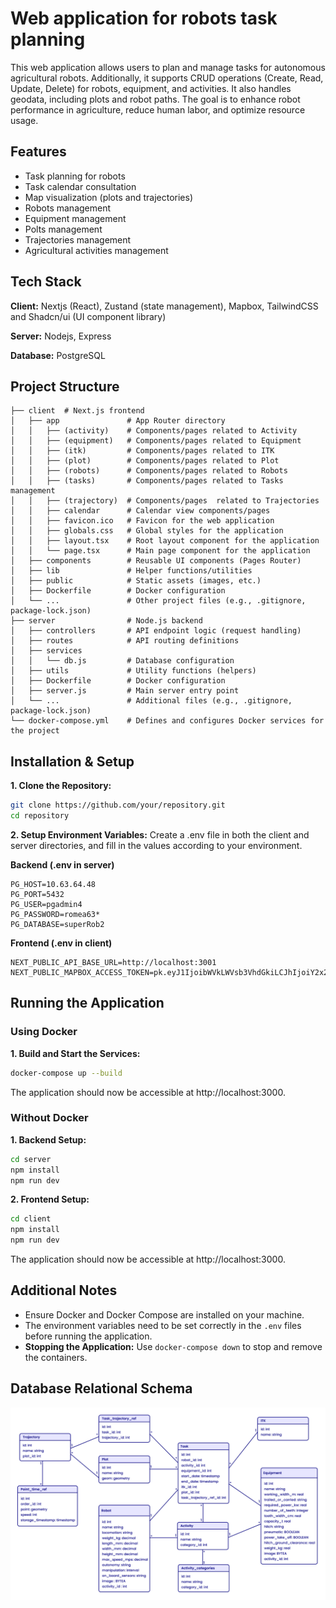 
# Web application for robots task planning


This web application allows users to plan and manage tasks for autonomous agricultural robots. Additionally, it supports CRUD operations (Create, Read, Update, Delete) for robots, equipment, and activities. It also handles geodata, including plots and robot paths. The goal is to enhance robot performance in agriculture, reduce human labor, and optimize resource usage.
## Features

- Task planning for robots
- Task calendar consultation
- Map visualization (plots and trajectories)
- Robots management
- Equipment management
- Polts management
- Trajectories management
- Agricultural activities management


## Tech Stack

**Client:** Nextjs (React), Zustand (state management), Mapbox, TailwindCSS and Shadcn/ui (UI component library)

**Server:** Nodejs, Express

**Database:** PostgreSQL
 

##  Project Structure

```
├── client  # Next.js frontend
│   ├── app               # App Router directory
│   │   ├── (activity)    # Components/pages related to Activity
│   │   ├── (equipment)   # Components/pages related to Equipment
│   │   ├── (itk)         # Components/pages related to ITK 
│   │   ├── (plot)        # Components/pages related to Plot
│   │   ├── (robots)      # Components/pages related to Robots
│   │   ├── (tasks)       # Components/pages related to Tasks management
│   │   ├── (trajectory)  # Components/pages  related to Trajectories
│   │   ├── calendar      # Calendar view components/pages
│   │   ├── favicon.ico   # Favicon for the web application
│   │   ├── globals.css   # Global styles for the application
│   │   ├── layout.tsx    # Root layout component for the application
│   │   └── page.tsx      # Main page component for the application
│   ├── components        # Reusable UI components (Pages Router)
│   ├── lib               # Helper functions/utilities
│   ├── public            # Static assets (images, etc.)
│   ├── Dockerfile        # Docker configuration
│   └── ...               # Other project files (e.g., .gitignore, package-lock.json) 
├── server                # Node.js backend
│   ├── controllers       # API endpoint logic (request handling)
│   ├── routes            # API routing definitions
│   ├── services    
│   │   └── db.js         # Database configuration
│   ├── utils             # Utility functions (helpers)
│   ├── Dockerfile        # Docker configuration 
│   ├── server.js         # Main server entry point
│   └── ...               # Additional files (e.g., .gitignore, package-lock.json) 
└── docker-compose.yml    # Defines and configures Docker services for the project        
```

## Installation & Setup

**1. Clone the Repository:** 

```bash
git clone https://github.com/your/repository.git
cd repository
```

**2. Setup Environment Variables:** 
Create a .env file in both the client and server directories, and fill in the values according to your environment.

**Backend (.env in server)**

    PG_HOST=10.63.64.48
    PG_PORT=5432
    PG_USER=pgadmin4
    PG_PASSWORD=romea63*
    PG_DATABASE=superRob2

**Frontend (.env in client)**

    NEXT_PUBLIC_API_BASE_URL=http://localhost:3001
    NEXT_PUBLIC_MAPBOX_ACCESS_TOKEN=pk.eyJ1IjoibWVkLWVsb3VhdGkiLCJhIjoiY2x2MmJ4N29kMGhqYTJrcWdxcGZlbzlpYyJ9.lVWA68ii73zucSENv3ETRA

## Running the Application
### Using Docker

**1. Build and Start the Services:** 

```bash
docker-compose up --build
```

The application should now be accessible at http://localhost:3000.

### Without Docker
 **1. Backend Setup:** 

```bash
cd server
npm install
npm run dev
```

 **2. Frontend Setup:** 

```bash
cd client
npm install
npm run dev
```

The application should now be accessible at http://localhost:3000.

## Additional Notes
- Ensure Docker and Docker Compose are installed on your machine.
- The environment variables need to be set correctly in the `.env` files before running the application.
- **Stopping the Application:** Use ``` docker-compose down ``` to stop and remove the containers.

## Database Relational Schema

![alt text](database-schema.png)

